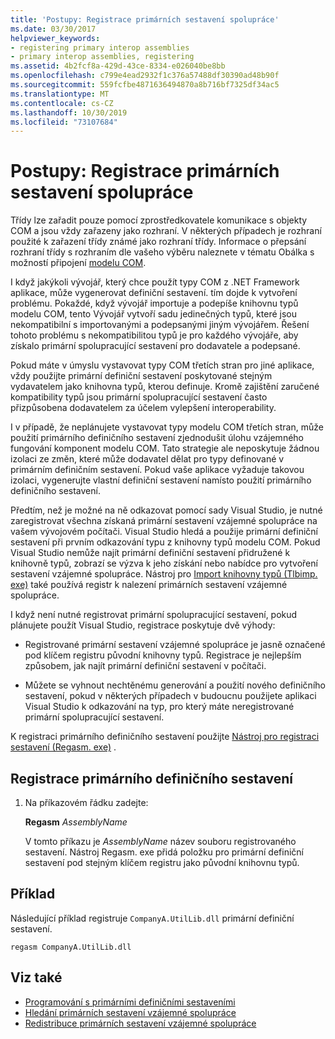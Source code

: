 ```yaml
---
title: 'Postupy: Registrace primárních sestavení spolupráce'
ms.date: 03/30/2017
helpviewer_keywords:
- registering primary interop assemblies
- primary interop assemblies, registering
ms.assetid: 4b2fcf8a-429d-43ce-8334-e026040be8bb
ms.openlocfilehash: c799e4ead2932f1c376a57488df30390ad48b90f
ms.sourcegitcommit: 559fcfbe4871636494870a8b716bf7325df34ac5
ms.translationtype: MT
ms.contentlocale: cs-CZ
ms.lasthandoff: 10/30/2019
ms.locfileid: "73107684"
---
```

# <a name="how-to-register-primary-interop-assemblies"></a>Postupy: Registrace primárních sestavení spolupráce

Třídy lze zařadit pouze pomocí zprostředkovatele komunikace s objekty COM a jsou vždy zařazeny jako rozhraní. V některých případech je rozhraní použité k zařazení třídy známé jako rozhraní třídy. Informace o přepsání rozhraní třídy s rozhraním dle vašeho výběru naleznete v tématu Obálka s možností připojení [modelu COM](../../standard/native-interop/com-callable-wrapper.md).

 I když jakýkoli vývojář, který chce použít typy COM z .NET Framework aplikace, může vygenerovat definiční sestavení. tím dojde k vytvoření problému. Pokaždé, když vývojář importuje a podepíše knihovnu typů modelu COM, tento Vývojář vytvoří sadu jedinečných typů, které jsou nekompatibilní s importovanými a podepsanými jiným vývojářem. Řešení tohoto problému s nekompatibilitou typů je pro každého vývojáře, aby získalo primární spolupracující sestavení pro dodavatele a podepsané.

 Pokud máte v úmyslu vystavovat typy COM třetích stran pro jiné aplikace, vždy použijte primární definiční sestavení poskytované stejným vydavatelem jako knihovna typů, kterou definuje. Kromě zajištění zaručené kompatibility typů jsou primární spolupracující sestavení často přizpůsobena dodavatelem za účelem vylepšení interoperability.

 I v případě, že neplánujete vystavovat typy modelu COM třetích stran, může použití primárního definičního sestavení zjednodušit úlohu vzájemného fungování komponent modelu COM. Tato strategie ale neposkytuje žádnou izolaci ze změn, které může dodavatel dělat pro typy definované v primárním definičním sestavení. Pokud vaše aplikace vyžaduje takovou izolaci, vygenerujte vlastní definiční sestavení namísto použití primárního definičního sestavení.

 Předtím, než je možné na ně odkazovat pomocí sady Visual Studio, je nutné zaregistrovat všechna získaná primární sestavení vzájemné spolupráce na vašem vývojovém počítači. Visual Studio hledá a použije primární definiční sestavení při prvním odkazování typu z knihovny typů modelu COM. Pokud Visual Studio nemůže najít primární definiční sestavení přidružené k knihovně typů, zobrazí se výzva k jeho získání nebo nabídce pro vytvoření sestavení vzájemné spolupráce. Nástroj pro [Import knihovny typů (Tlbimp. exe)](../tools/tlbimp-exe-type-library-importer.md) také používá registr k nalezení primárních sestavení vzájemné spolupráce.

 I když není nutné registrovat primární spolupracující sestavení, pokud plánujete použít Visual Studio, registrace poskytuje dvě výhody:

- Registrované primární sestavení vzájemné spolupráce je jasně označené pod klíčem registru původní knihovny typů. Registrace je nejlepším způsobem, jak najít primární definiční sestavení v počítači.

- Můžete se vyhnout nechtěnému generování a použití nového definičního sestavení, pokud v některých případech v budoucnu použijete aplikaci Visual Studio k odkazování na typ, pro který máte neregistrované primární spolupracující sestavení.

K registraci primárního definičního sestavení použijte [Nástroj pro registraci sestavení (Regasm. exe)](../tools/regasm-exe-assembly-registration-tool.md) .

## <a name="to-register-a-primary-interop-assembly"></a>Registrace primárního definičního sestavení

1. Na příkazovém řádku zadejte:

     **Regasm** *AssemblyName*

     V tomto příkazu je *AssemblyName* název souboru registrovaného sestavení. Nástroj Regasm. exe přidá položku pro primární definiční sestavení pod stejným klíčem registru jako původní knihovnu typů.

## <a name="example"></a>Příklad
 Následující příklad registruje `CompanyA.UtilLib.dll` primární definiční sestavení.

```console
regasm CompanyA.UtilLib.dll
```

## <a name="see-also"></a>Viz také

- [Programování s primárními definičními sestaveními](https://docs.microsoft.com/previous-versions/dotnet/netframework-4.0/baxfadst(v=vs.100))
- [Hledání primárních sestavení vzájemné spolupráce](https://docs.microsoft.com/previous-versions/dotnet/netframework-4.0/y06sxw56(v=vs.100))
- [Redistribuce primárních sestavení vzájemné spolupráce](https://docs.microsoft.com/previous-versions/dotnet/netframework-4.0/w0dt2w20(v=vs.100))
